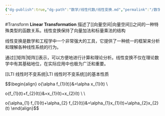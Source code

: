 ```yaml
---
{"dg-publish":true,"dg-path":"数学/线性代数/线性变换.md","permalink":"/数学/线性代数/线性变换/","dgPassFrontmatter":true,"noteIcon":"","created":"2024-06-02T16:12:07.533+08:00","updated":"2024-08-02T19:07:54.131+08:00"}
---
```


#Transform 
**Linear Transformation**
描述了[[向量空间\|向量空间]]之间的一种特殊类型的函数关系。线性变换保持了向量加法和标量乘法的结构

线性变换是数学和工程学中一个非常强大的工具，它提供了一种统一的框架来分析和理解各种线性系统的行为。

通过[[矩阵\|矩阵]]表示，可以方便地进行计算和理论分析。线性变换不仅在理论数学中有其基础地位，在实际应用中也极为广泛和重要。

[[LTI 线性时不变系统\|LTI 线性时不变系统]]的基本性质


$$\begin{align} 
o\{\alpha f_{1}(t)\}&=\alpha x_{1}(t) \\

o\{f_{1}(t)+f_{2}(t)\}&=x_{1}(t)+x_{2}(t) \\ \\

o\{\alpha_{1} f_{1}(t)+\alpha_{2} f_{2}(t)\}&=\alpha_{1}x_{1}(t)+\alpha_{2}x_{2}(t)
\end{align}$$


